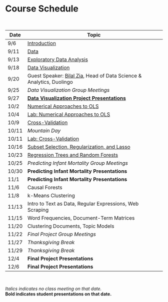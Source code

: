 # Course Schedule

<br>

|  Date  |  Topic  |
| ------------ | ------- |
| 9/6 | [Introduction](ECON370-L0-intro-handout.pdf) |
| 9/11 | [Data](https://pjakiela.github.io/ECON370/1-data.html) |
| 9/13 | [Exploratory Data Analysis](https://pjakiela.github.io/ECON370/2-EDA.html) |
| 9/18 | [Data Visualization](https://pjakiela.github.io/ECON370/3-data-viz.html) |
| 9/20 | Guest Speaker:  [Bilal Zia](https://sites.google.com/site/decbilalzia/home), Head of Data Science & Analytics, Duolingo |
| 9/25 | _Data Visualization Group Meetings_ |
| 9/27 | **[Data Visualization Project Presentations](https://www.gradescope.com/courses/854937/assignments/5050064/)** |
| 10/2 | [Numerical Approaches to OLS](https://pjakiela.github.io/ECON370/4-ols.html) |
| 10/4 | [Lab: Numerical Approaches to OLS](https://pjakiela.github.io/ECON370/4-ols.html) |
| 10/9 | [Cross-Validation](https://pjakiela.github.io/ECON370/5-CV.html) |
| 10/11 | _Mountain Day_ |
| 10/11 | [Lab: Cross-Validation](https://pjakiela.github.io/ECON370/5-CV.html) |
| 10/16 | [Subset Selection, Regularization, and Lasso](https://pjakiela.github.io/ECON370/6-lasso.html) |
| 10/23 | [Regression Trees and Random Forests](https://pjakiela.github.io/ECON370/7-trees.html) |
| 10/25 | _Predicting Infant Mortality Group Meetings_ |
| 10/30 | **Predicting Infant Mortality Presentations** |
| 11/1 | **Predicting Infant Mortality Presentations** |
| 11/6 | Causal Forests |
| 11/8 | k-Means Clustering |
| 11/13 | Intro to Text as Data, Regular Expressions, Web Scraping |
| 11/15 | Word Frequencies, Document-Term Matrices |
| 11/20 | Clustering Documents, Topic Models |
| 11/22 | _Final Project Group Meetings_ |
| 11/27 | _Thanksgiving Break_ |
| 11/29 | _Thanksgiving Break_ |
| 12/4 | **Final Project Presentations** |
| 12/6 | **Final Project Presentations** |

<br>

_Italics indicates no class meeting on that date._  
**Bold indicates student presentations on that date.**  
